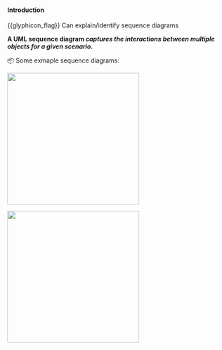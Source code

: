 <div id="title">

#### Introduction

</div>

<span id="prereqs"></span>

<span id="outcomes">{{glyphicon_flag}} Can explain/identify sequence diagrams</span>

<div id="body">

**A UML sequence diagram _captures the interactions between multiple objects for a given scenario._**

<tip-box>

:package: Some exmaple sequence diagrams:

<img src="{{baseUrl}}/uml/sequenceDiagrams/introduction/images/textLogic.png" height="300" />
<p/>

<img src="{{baseUrl}}/uml/sequenceDiagrams/introduction/images/logicMinefield.png" height="300" />
<p/>

</tip-box>

</div>

<div id="extras">
</div>